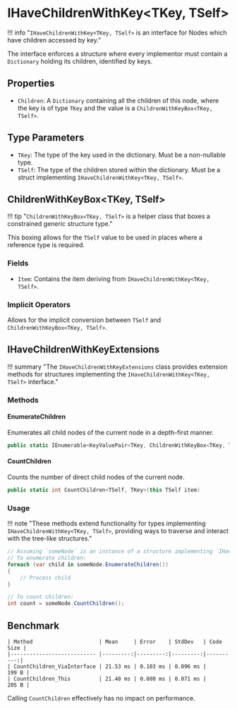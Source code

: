 # IHaveChildrenWithKey<TKey, TSelf>

!!! info "`IHaveChildrenWithKey<TKey, TSelf>` is an interface for Nodes which have children accessed by key."

The interface enforces a structure where every implementor must contain a `Dictionary` holding its children, identified by keys.

## Properties

- `Children`: A `Dictionary` containing all the children of this node, where the key is of type `TKey` and the value is a `ChildrenWithKeyBox<TKey, TSelf>`.

## Type Parameters

- `TKey`: The type of the key used in the dictionary. Must be a non-nullable type.
- `TSelf`: The type of the children stored within the dictionary. Must be a struct implementing `IHaveChildrenWithKey<TKey, TSelf>`.

## ChildrenWithKeyBox<TKey, TSelf>

!!! tip "`ChildrenWithKeyBox<TKey, TSelf>` is a helper class that boxes a constrained generic structure type."

This boxing allows for the `TSelf` value to be used in places where a reference type is required.

### Fields

- `Item`: Contains the item deriving from `IHaveChildrenWithKey<TKey, TSelf>`.

### Implicit Operators

Allows for the implicit conversion between `TSelf` and `ChildrenWithKeyBox<TKey, TSelf>`.

## IHaveChildrenWithKeyExtensions

!!! summary "The `IHaveChildrenWithKeyExtensions` class provides extension methods for structures implementing the `IHaveChildrenWithKey<TKey, TSelf>` interface."

### Methods

#### EnumerateChildren

Enumerates all child nodes of the current node in a depth-first manner.

```csharp
public static IEnumerable<KeyValuePair<TKey, ChildrenWithKeyBox<TKey, TSelf>>> EnumerateChildren<TSelf, TKey>(this TSelf item)
```

#### CountChildren

Counts the number of direct child nodes of the current node.

```csharp
public static int CountChildren<TSelf, TKey>(this TSelf item)
```

### Usage

!!! note "These methods extend functionality for types implementing `IHaveChildrenWithKey<TKey, TSelf>`, providing ways to traverse and interact with the tree-like structures."

```csharp
// Assuming `someNode` is an instance of a structure implementing `IHaveChildrenWithKey<TKey, TSelf>`
// To enumerate children:
foreach (var child in someNode.EnumerateChildren())
{
    // Process child
}

// To count children:
int count = someNode.CountChildren();
```

## Benchmark

```
| Method                     | Mean     | Error    | StdDev   | Code Size |
|--------------------------- |---------:|---------:|---------:|----------:|
| CountChildren_ViaInterface | 21.53 ms | 0.103 ms | 0.096 ms |     199 B |
| CountChildren_This         | 21.48 ms | 0.080 ms | 0.071 ms |     205 B |
```

Calling `CountChildren` effectively has no impact on performance.

